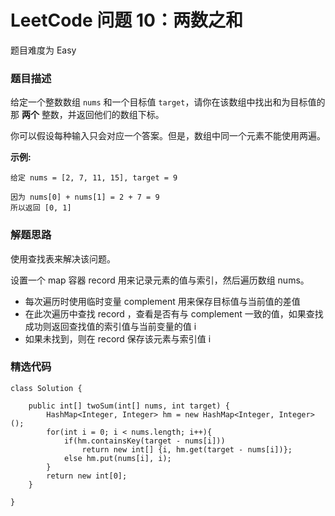   
# LeetCode 问题 10：两数之和

题目难度为 Easy

### 题目描述

给定一个整数数组 `nums` 和一个目标值 `target`，请你在该数组中找出和为目标值的那 **两个** 整数，并返回他们的数组下标。

你可以假设每种输入只会对应一个答案。但是，数组中同一个元素不能使用两遍。

**示例:**

```
给定 nums = [2, 7, 11, 15], target = 9

因为 nums[0] + nums[1] = 2 + 7 = 9
所以返回 [0, 1]
```

### 解题思路

使用查找表来解决该问题。

设置一个 map 容器 record 用来记录元素的值与索引，然后遍历数组 nums。

* 每次遍历时使用临时变量 complement 用来保存目标值与当前值的差值
* 在此次遍历中查找 record ，查看是否有与 complement 一致的值，如果查找成功则返回查找值的索引值与当前变量的值 i
* 如果未找到，则在 record 保存该元素与索引值 i

### 精选代码

```
class Solution {
    
    public int[] twoSum(int[] nums, int target) {
        HashMap<Integer, Integer> hm = new HashMap<Integer, Integer>();
        for(int i = 0; i < nums.length; i++){
            if(hm.containsKey(target - nums[i]))
                return new int[] {i, hm.get(target - nums[i])};
            else hm.put(nums[i], i);
        }
        return new int[0];
    }
    
}
```
